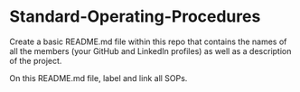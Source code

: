 # Standard-Operating-Procedures

Create a basic README.md file within this repo that contains the names of all the members (your GitHub and LinkedIn profiles) as well as a description of the project.

On this README.md file, label and link all SOPs.
